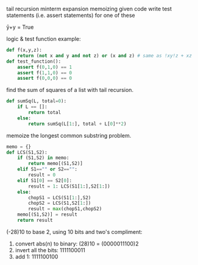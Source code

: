 tail recursion
minterm expansion
memoizing given code
write test statements (i.e. assert statements) for one of these

ȳ+y = True

logic & test function example:
```python
def f(x,y,z):
    return (not x and y and not z) or (x and z) # same as !xy!z + xz
def test_function():
    assert f(0,1,0) == 1
    assert f(1,1,0) == 0
    assert f(0,0,0) == 0
```

find the sum of squares of a list with tail recursion.
```py
def sumSq(L, total=0):
    if L == []:
        return total
    else:
        return sumSq(L[1:], total + L[0]**2)
```

memoize the longest common substring problem.
```py
memo = {}
def LCS(S1,S2):
    if (S1,S2) in memo:
        return memo[(S1,S2)]
    elif S1=="" or S2=="":
        result = 0
    elif S1[0] == S2[0]:
        result = 1: LCS(S1[1:],S2[1:])
    else:
        chopS1 = LCS(S1[1:],S2)
        chopS2 = LCS(S1,S2[1:])
        result = max(chopS1,chopS2)
    memo[(S1,S2)] = result
    return result        
```


(-28)10 to base 2, using 10 bits and two's compliment:

1. convert abs(n) to binary: (28)10 = (0000011100)2
2. invert all the bits: 1111100011
3. add 1: 1111100100